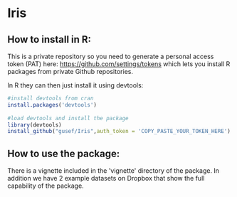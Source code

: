 # Iris


## How to install in R:

This is a private repository so you need to generate a personal access token 
(PAT) here: https://github.com/settings/tokens which lets you install R 
packages from private Github repositories.

In R they can then just install it using devtools:


``` r
#install devtools from cran
install.packages('devtools')
 
#load devtools and install the package
library(devtools)
install_github("gusef/Iris",auth_token = 'COPY_PASTE_YOUR_TOKEN_HERE')

```

## How to use the package:
There is a vignette included in the 'vignette' directory of the package. In 
addition we have 2 example datasets on Dropbox that show the full capability 
of the package. 
